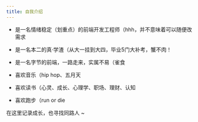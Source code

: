```yaml
---
title: 自我介绍
---
```


- 是一名情绪稳定（划重点）的前端开发工程师（hhh，并不意味着可以随便改需求

- 是一名本二的真·学渣（从大一挂到大四，毕业5门大补考，蟹不肉！

- 是一名字节的前端，一路走来，实属不易（雀食

- 喜欢音乐（hip hop、五月天

- 喜欢读书（心灵、成长、心理学、职场、理财、认知

- 喜欢跑步（run or die

在这里记录成长，也寻找同路人 ~  

